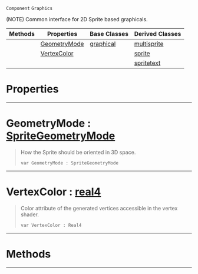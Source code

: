  `Component` `Graphics`



(NOTE) Common interface for 2D Sprite based graphicals.

|Methods|Properties|Base Classes|Derived Classes|
|---|---|---|---|
| |[ GeometryMode](https://github.com/zeroengineteam/ZeroDocs/blob/master/code_reference/class_reference/basesprite.markdown#geometrymode-zero-engine)|[graphical](https://github.com/zeroengineteam/ZeroDocs/blob/master/code_reference/class_reference/graphical.markdown)|[multisprite](https://github.com/zeroengineteam/ZeroDocs/blob/master/code_reference/class_reference/multisprite.markdown)|
| |[ VertexColor](https://github.com/zeroengineteam/ZeroDocs/blob/master/code_reference/class_reference/basesprite.markdown#vertexcolor-zero-engine)| |[sprite](https://github.com/zeroengineteam/ZeroDocs/blob/master/code_reference/class_reference/sprite.markdown)|
| | | |[spritetext](https://github.com/zeroengineteam/ZeroDocs/blob/master/code_reference/class_reference/spritetext.markdown)|


 #  Properties


---  
 #  GeometryMode : [SpriteGeometryMode](https://github.com/zeroengineteam/ZeroDocs/blob/master/code_reference/enum_reference.markdown#spritegeometrymode)

> How the Sprite should be oriented in 3D space.
> ``` lang=cpp, name=Zilch
> var GeometryMode : SpriteGeometryMode


---  
 #  VertexColor : [real4](https://github.com/zeroengineteam/ZeroDocs/blob/master/code_reference/zilch_base_types/real4.markdown)

> Color attribute of the generated vertices accessible in the vertex shader.
> ``` lang=cpp, name=Zilch
> var VertexColor : Real4


---  
 #  Methods


---  
 

 
